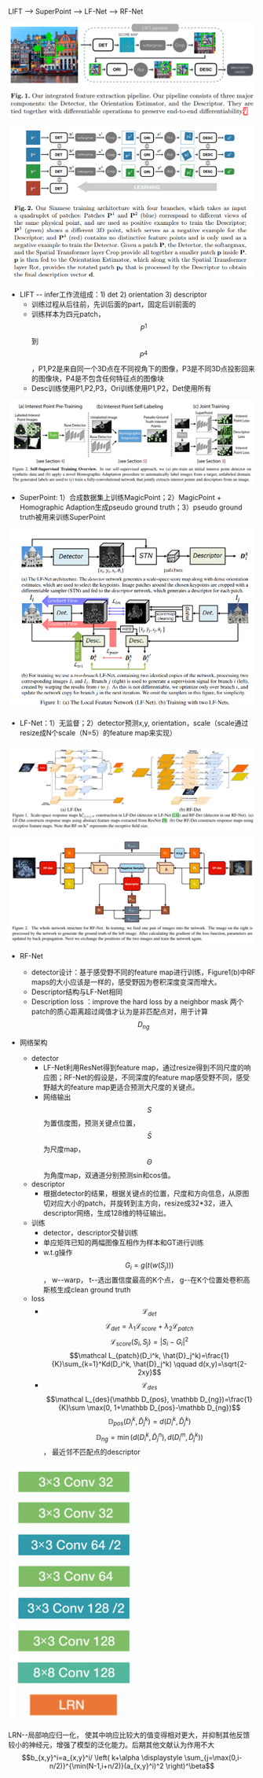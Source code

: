 LIFT --> SuperPoint --> LF-Net --> RF-Net

![image-20211101164745924](1101_featurePT.assets/image-20211101164745924.png)

![image-20211101164831353](1101_featurePT.assets/image-20211101164831353.png)

* LIFT -- infer工作流组成：1) det 2) orientation 3) descriptor
  * 训练过程从后往前，先训后面的part，固定后训前面的
  * 训练样本为四元patch，$$P^1$$到$$P^4$$，P1,P2是来自同一个3D点在不同视角下的图像，P3是不同3D点投影回来的图像块，P4是不包含任何特征点的图像块
  * Desc训练使用P1,P2,P3，Ori训练使用P1,P2，Det使用所有



![image-20211101170824628](1101_featurePT.assets/image-20211101170824628.png)

* SuperPoint: 1）合成数据集上训练MagicPoint；2）MagicPoint + Homographic Adaption生成pseudo ground truth；3）pseudo ground truth被用来训练SuperPoint



![image-20220112154419256](1101_featurePT.assets/image-20220112154419256.png)

* LF-Net：1）无监督；2）detector预测x,y, orientation，scale（scale通过resize成N个scale（N=5）的feature map来实现）



![image-20211102112125556](1101_featurePT.assets/image-20211102112125556.png)

![image-20211102113637495](1101_featurePT.assets/image-20211102113637495.png)

* RF-Net
  * detector设计：基于感受野不同的feature map进行训练，Figure1(b)中RF maps的大小应该是一样的，感受野因为卷积深度变深而增大。
  * Descriptor结构与LF-Net相同
  * Description loss ：improve the hard loss by a neighbor mask  两个patch的质心距离超过阈值才认为是非匹配点对，用于计算$$D_{ng}$$

* 网络架构
  * detector
    * LF-Net利用ResNet得到feature map，通过resize得到不同尺度的响应图；RF-Net的假设是，不同深度的feature map感受野不同，感受野越大的feature map更适合预测大尺度的关键点。
    * 网络输出$$S$$为置信度图，预测关键点位置，$$\bar{S}$$为尺度map，$$\Theta$$为角度map，双通道分别预测sin和cos值。
  * descriptor
    * 根据detector的结果，根据关键点的位置，尺度和方向信息，从原图切对应大小的patch，并旋转到主方向，resize成32*32，进入descriptor网络，生成128维的特征输出。
  * 训练
    * detector，descriptor交替训练
    * 单应矩阵已知的两幅图像互相作为样本和GT进行训练
    * w.t.g操作  $$G_i=g(t(w(S_j)))$$， w--warp， t--选出置信度最高的K个点， g--在K个位置处卷积高斯核生成clean ground truth
  * loss
    * $$\mathcal L_{det}$$
      $$\mathcal L_{det}=\lambda_1 \mathcal L_{score}+\lambda_2 \mathcal L_{patch}$$
      $$\mathcal L_{score}(S_i, S_j)=\left| S_i-G_i \right|^2$$
      $$\mathcal L_{patch}(D_i^k, \hat{D}_j^k)=\frac{1}{K}\sum_{k=1}^Kd(D_i^k, \hat{D}_j^k) \qquad d(x,y)=\sqrt{2-2xy}$$
    * $$\mathcal L_{des}$$
      $$\mathcal L_{des}(\mathbb D_{pos}, \mathbb D_{ng})=\frac{1}{K}\sum \max(0, 1+\mathbb D_{pos}-\mathbb D_{ng})$$
      $$\mathbb D_{pos}(D_i^k, \hat{D}_j^k)=d(D_i^k, \hat{D}_j^k)$$
      $$\mathbb D_{ng}=\min (d(D_i^k, \hat{D}_j^{n}),d(D_i^m, \hat{D}_j^{k}))$$， 最近邻不匹配点的descriptor

![image-20211201184128160](1101_featurePT.assets/image-20211201184128160.png)

LRN--局部响应归一化， 使其中响应比较大的值变得相对更大，并抑制其他反馈较小的神经元，增强了模型的泛化能力。后期其他文献认为作用不大
$$b_{x,y}^i=a_{x,y}^i/ \left( k+\alpha \displaystyle \sum_{j=\max(0,i-n/2)}^{\min(N-1,i+n/2)}(a_{x,y}^i)^2 \right)^\beta$$

